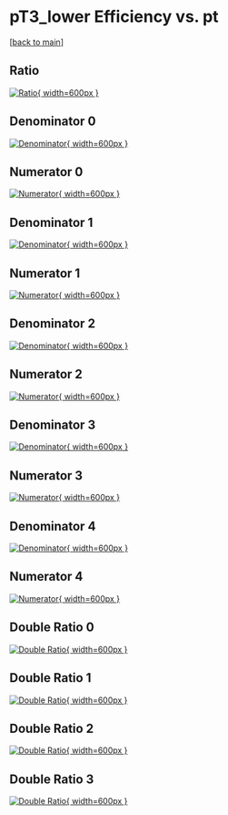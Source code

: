 # pT3_lower Efficiency vs. pt

[[back to main](./)]



## Ratio

[![Ratio](../mtv/var/pT3_lower_vtr_211_-1_eff_pt.png){ width=600px }](../mtv/var/pT3_lower_vtr_211_-1_eff_pt.pdf)

## Denominator 0

[![Denominator](../mtv/den/pT3_lower_vtr_211_-1_eff_pt_den0.png){ width=600px }](../mtv/den/pT3_lower_vtr_211_-1_eff_pt_den0.pdf)

## Numerator 0

[![Numerator](../mtv/num/pT3_lower_vtr_211_-1_eff_pt_num0.png){ width=600px }](../mtv/num/pT3_lower_vtr_211_-1_eff_pt_num0.pdf)

## Denominator 1

[![Denominator](../mtv/den/pT3_lower_vtr_211_-1_eff_pt_den1.png){ width=600px }](../mtv/den/pT3_lower_vtr_211_-1_eff_pt_den1.pdf)

## Numerator 1

[![Numerator](../mtv/num/pT3_lower_vtr_211_-1_eff_pt_num1.png){ width=600px }](../mtv/num/pT3_lower_vtr_211_-1_eff_pt_num1.pdf)

## Denominator 2

[![Denominator](../mtv/den/pT3_lower_vtr_211_-1_eff_pt_den2.png){ width=600px }](../mtv/den/pT3_lower_vtr_211_-1_eff_pt_den2.pdf)

## Numerator 2

[![Numerator](../mtv/num/pT3_lower_vtr_211_-1_eff_pt_num2.png){ width=600px }](../mtv/num/pT3_lower_vtr_211_-1_eff_pt_num2.pdf)

## Denominator 3

[![Denominator](../mtv/den/pT3_lower_vtr_211_-1_eff_pt_den3.png){ width=600px }](../mtv/den/pT3_lower_vtr_211_-1_eff_pt_den3.pdf)

## Numerator 3

[![Numerator](../mtv/num/pT3_lower_vtr_211_-1_eff_pt_num3.png){ width=600px }](../mtv/num/pT3_lower_vtr_211_-1_eff_pt_num3.pdf)

## Denominator 4

[![Denominator](../mtv/den/pT3_lower_vtr_211_-1_eff_pt_den4.png){ width=600px }](../mtv/den/pT3_lower_vtr_211_-1_eff_pt_den4.pdf)

## Numerator 4

[![Numerator](../mtv/num/pT3_lower_vtr_211_-1_eff_pt_num4.png){ width=600px }](../mtv/num/pT3_lower_vtr_211_-1_eff_pt_num4.pdf)

## Double Ratio 0

[![Double Ratio](../mtv/ratio/pT3_lower_vtr_211_-1_eff_pt_ratio0.png){ width=600px }](../mtv/ratio/pT3_lower_vtr_211_-1_eff_pt_ratio0.pdf)

## Double Ratio 1

[![Double Ratio](../mtv/ratio/pT3_lower_vtr_211_-1_eff_pt_ratio1.png){ width=600px }](../mtv/ratio/pT3_lower_vtr_211_-1_eff_pt_ratio1.pdf)

## Double Ratio 2

[![Double Ratio](../mtv/ratio/pT3_lower_vtr_211_-1_eff_pt_ratio2.png){ width=600px }](../mtv/ratio/pT3_lower_vtr_211_-1_eff_pt_ratio2.pdf)

## Double Ratio 3

[![Double Ratio](../mtv/ratio/pT3_lower_vtr_211_-1_eff_pt_ratio3.png){ width=600px }](../mtv/ratio/pT3_lower_vtr_211_-1_eff_pt_ratio3.pdf)

